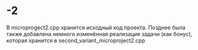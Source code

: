 # -2
В microprogect2.cpp хранится исходный код проекта.
Позднее была также добавлена немного изменённая реализация задачи (как бонус), которая хранится в second_variant_microproject2.cpp
